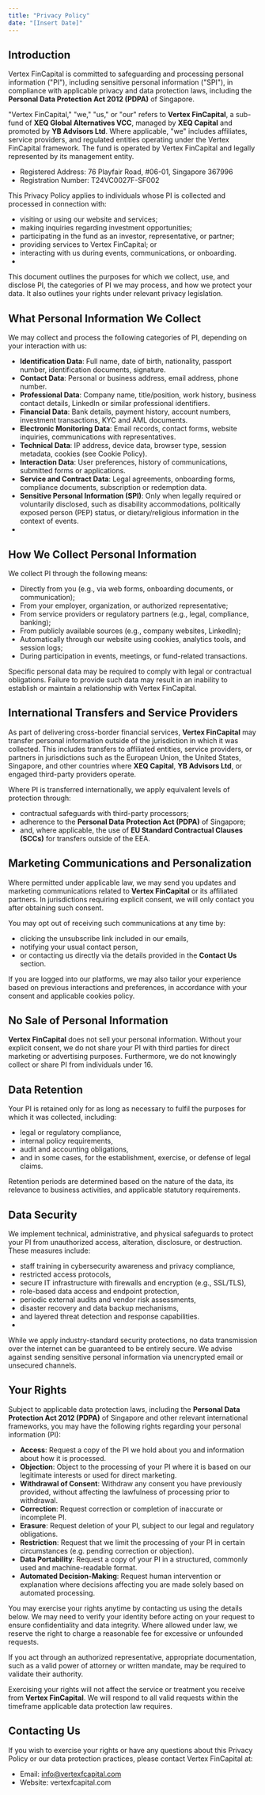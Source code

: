 ```yaml
---
title: "Privacy Policy"
date: "[Insert Date]"
---
```


## **Introduction**

Vertex FinCapital is committed to safeguarding and processing personal information ("PI"), including sensitive personal information ("SPI"), in compliance with applicable privacy and data protection laws, including the **Personal Data Protection Act 2012 (PDPA)** of Singapore.

"Vertex FinCapital," "we," "us," or "our" refers to **Vertex FinCapital**, a sub-fund of **XEQ Global Alternatives VCC**, managed by **XEQ Capital** and promoted by **YB Advisors Ltd**. Where applicable, "we" includes affiliates, service providers, and regulated entities operating under the Vertex FinCapital framework. The fund is operated by Vertex FinCapital and legally represented by its management entity.

- Registered Address: 76 Playfair Road, #06-01, Singapore 367996
- Registration Number: T24VC0027F-SF002

This Privacy Policy applies to individuals whose PI is collected and processed in connection with:

- visiting or using our website and services;
- making inquiries regarding investment opportunities;
- participating in the fund as an investor, representative, or partner;
- providing services to Vertex FinCapital; or
- interacting with us during events, communications, or onboarding.
-

This document outlines the purposes for which we collect, use, and disclose PI, the categories of PI we may process, and how we protect your data. It also outlines your rights under relevant privacy legislation.

## **What Personal Information We Collect**

We may collect and process the following categories of PI, depending on your interaction with us:

- **Identification Data**: Full name, date of birth, nationality, passport number, identification documents, signature.
- **Contact Data**: Personal or business address, email address, phone number.
- **Professional Data**: Company name, title/position, work history, business contact details, LinkedIn or similar professional identifiers.
- **Financial Data**: Bank details, payment history, account numbers, investment transactions, KYC and AML documents.
- **Electronic Monitoring Data**: Email records, contact forms, website inquiries, communications with representatives.
- **Technical Data**: IP address, device data, browser type, session metadata, cookies (see Cookie Policy).
- **Interaction Data**: User preferences, history of communications, submitted forms or applications.
- **Service and Contract Data**: Legal agreements, onboarding forms, compliance documents, subscription or redemption data.
- **Sensitive Personal Information (SPI)**: Only when legally required or voluntarily disclosed, such as disability accommodations, politically exposed person (PEP) status, or dietary/religious information in the context of events.
-

## **How We Collect Personal Information**

We collect PI through the following means:

- Directly from you (e.g., via web forms, onboarding documents, or communication);
- From your employer, organization, or authorized representative;
- From service providers or regulatory partners (e.g., legal, compliance, banking);
- From publicly available sources (e.g., company websites, LinkedIn);
- Automatically through our website using cookies, analytics tools, and session logs;
- During participation in events, meetings, or fund-related transactions.

Specific personal data may be required to comply with legal or contractual obligations. Failure to provide such data may result in an inability to establish or maintain a relationship with Vertex FinCapital.

## **International Transfers and Service Providers**

As part of delivering cross-border financial services, **Vertex FinCapital** may transfer personal information outside of the jurisdiction in which it was collected. This includes transfers to affiliated entities, service providers, or partners in jurisdictions such as the European Union, the United States, Singapore, and other countries where **XEQ Capital**, **YB Advisors Ltd**, or engaged third-party providers operate.

Where PI is transferred internationally, we apply equivalent levels of protection through:

- contractual safeguards with third-party processors;
- adherence to the **Personal Data Protection Act (PDPA)** of Singapore;
- and, where applicable, the use of **EU Standard Contractual Clauses (SCCs)** for transfers outside of the EEA.

## **Marketing Communications and Personalization**

Where permitted under applicable law, we may send you updates and marketing communications related to **Vertex FinCapital** or its affiliated partners. In jurisdictions requiring explicit consent, we will only contact you after obtaining such consent.

You may opt out of receiving such communications at any time by:

- clicking the unsubscribe link included in our emails,
- notifying your usual contact person,
- or contacting us directly via the details provided in the **Contact Us** section.

If you are logged into our platforms, we may also tailor your experience based on previous interactions and preferences, in accordance with your consent and applicable cookies policy.

## **No Sale of Personal Information**

**Vertex FinCapital** does not sell your personal information. Without your explicit consent, we do not share your PI with third parties for direct marketing or advertising purposes. Furthermore, we do not knowingly collect or share PI from individuals under 16.

## **Data Retention**

Your PI is retained only for as long as necessary to fulfil the purposes for which it was collected, including:

- legal or regulatory compliance,
- internal policy requirements,
- audit and accounting obligations,
- and in some cases, for the establishment, exercise, or defense of legal claims.

Retention periods are determined based on the nature of the data, its relevance to business activities, and applicable statutory requirements.

## **Data Security**

We implement technical, administrative, and physical safeguards to protect your PI from unauthorized access, alteration, disclosure, or destruction. These measures include:

- staff training in cybersecurity awareness and privacy compliance,
- restricted access protocols,
- secure IT infrastructure with firewalls and encryption (e.g., SSL/TLS),
- role-based data access and endpoint protection,
- periodic external audits and vendor risk assessments,
- disaster recovery and data backup mechanisms,
- and layered threat detection and response capabilities.
-

While we apply industry-standard security protections, no data transmission over the internet can be guaranteed to be entirely secure. We advise against sending sensitive personal information via unencrypted email or unsecured channels.

## **Your Rights**

Subject to applicable data protection laws, including the **Personal Data Protection Act 2012 (PDPA)** of Singapore and other relevant international frameworks, you may have the following rights regarding your personal information (PI):

- **Access**: Request a copy of the PI we hold about you and information about how it is processed.
- **Objection**: Object to the processing of your PI where it is based on our legitimate interests or used for direct marketing.
- **Withdrawal of Consent**: Withdraw any consent you have previously provided, without affecting the lawfulness of processing prior to withdrawal.
- **Correction**: Request correction or completion of inaccurate or incomplete PI.
- **Erasure**: Request deletion of your PI, subject to our legal and regulatory obligations.
- **Restriction**: Request that we limit the processing of your PI in certain circumstances (e.g. pending correction or objection).
- **Data Portability**: Request a copy of your PI in a structured, commonly used and machine-readable format.
- **Automated Decision-Making**: Request human intervention or explanation where decisions affecting you are made solely based on automated processing.

You may exercise your rights anytime by contacting us using the details below. We may need to verify your identity before acting on your request to ensure confidentiality and data integrity. Where allowed under law, we reserve the right to charge a reasonable fee for excessive or unfounded requests.

If you act through an authorized representative, appropriate documentation, such as a valid power of attorney or written mandate, may be required to validate their authority.

Exercising your rights will not affect the service or treatment you receive from **Vertex FinCapital**. We will respond to all valid requests within the timeframe applicable data protection law requires.

## **Contacting Us**

If you wish to exercise your rights or have any questions about this Privacy Policy or our data protection practices, please contact Vertex FinCapital at:

- Email: info@vertexfcapital.com
- Website: vertexfcapital.com
